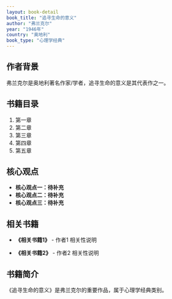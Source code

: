 ```yaml
---
layout: book-detail
book_title: "追寻生命的意义"
author: "弗兰克尔"
year: "1946年"
country: "奥地利"
book_type: "心理学经典"
---
```


## 作者背景

弗兰克尔是奥地利著名作家/学者，追寻生命的意义是其代表作之一。

## 书籍目录

1. 第一章
2. 第二章
3. 第三章
4. 第四章
5. 第五章

## 核心观点

- **核心观点一：待补充**
- **核心观点二：待补充**
- **核心观点三：待补充**

## 相关书籍

- **《相关书籍1》** - 作者1
  相关性说明

- **《相关书籍2》** - 作者2
  相关性说明


## 书籍简介

《追寻生命的意义》是弗兰克尔的重要作品，属于心理学经典类别。
